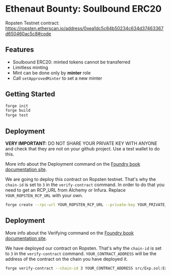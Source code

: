 # Ethenaut Bounty: Soulbound ERC20

Ropsten Testnet contract: https://ropsten.etherscan.io/address/0xea1dc5c64b50234c634d37463367d650460ac5c8#code

## Features

- Soulbound ERC20: minted tokens cannot be transferred
- Limitless minting
- Mint can be done only by **minter** role
- Call `setApprovedMinter` to set a new minter

## Getting Started

```sh
forge init
forge build
forge test
```

## Deployment

**VERY IMPORTANT:** DO NOT SHARE YOUR PRIVATE KEY WITH ANYONE and check that they are not on your github project. Use a test wallet to do this.

More info about the Deployment command on the [Foundry book documentation site](https://book.getfoundry.sh/forge/deploying.html?highlight=deploy#deploying).

We are going to deploy this contract on Ropsten testnet. That's why the `chain-id` is set to `3` in the `verify-contract` command.
In order to do that you need to get an RCP_URL from Alchemy or Infura. Replace `YOUR_ROPSTEN_RCP_URL` with your own.

```sh
forge create --rpc-url YOUR_ROPSTEN_RCP_URL --private-key YOUR_PRIVATE_KEY src/Exp.sol:Exp
```

## Deployment

More info about the Verifying command on the [Foundry book documentation site](https://book.getfoundry.sh/forge/deploying.html?highlight=deploy#verifying).

We have deployed our contract on Ropsten. That's why the `chain-id` is set to `3` in the `verify-contract` command.
`YOUR_CONTRACT_ADDRESS` will be the address of the contract on the chain you have deployed it.

```sh
forge verify-contract --chain-id 3 YOUR_CONTRACT_ADDRESS src/Exp.sol:Exp YOUR_ETHERSCAN_API_KEY
```
